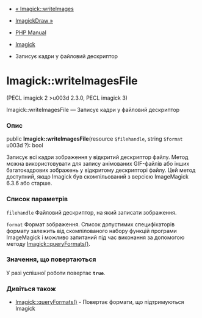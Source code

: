 - [« Imagick::writeImages](imagick.writeimages.md)
- [ImagickDraw »](class.imagickdraw.md)

- [PHP Manual](index.md)
- [Imagick](class.imagick.md)
- Записує кадри у файловий дескриптор

# Imagick::writeImagesFile

(PECL imagick 2 \>u003d 2.3.0, PECL imagick 3)

Imagick::writeImagesFile — Записує кадри у файловий дескриптор

### Опис

public **Imagick::writeImagesFile**(resource `$filehandle`, string
`$format` u003d ?): bool

Записує всі кадри зображення у відкритий дескриптор файлу. Метод
можна використовувати для запису анімованих GIF-файлів або інших
багатокадрових зображень у відкритому дескрипторі файлу. Цей метод
доступний, якщо Imagick був скомпільований з версією ImageMagick 6.3.6 або
старше.

### Список параметрів

`filehandle`
Файловий дескриптор, на який записати зображення.

`format`
Формат зображення. Список допустимих специфікаторів формату залежить від
скомпілованого набору функцій програми ImageMagick і можливо
запитаний під час виконання за допомогою методу
[Imagick::queryFormats()](imagick.queryformats.md).

### Значення, що повертаються

У разі успішної роботи повертає **`true`**.

### Дивіться також

- [Imagick::queryFormats()](imagick.queryformats.md) - Повертає
формати, що підтримуються Imagick
